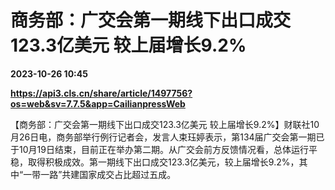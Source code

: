 # 商务部：广交会第一期线下出口成交123.3亿美元 较上届增长9.2%

**2023-10-26 10:45**

**https://api3.cls.cn/share/article/1497756?os=web&sv=7.7.5&app=CailianpressWeb**

【商务部：广交会第一期线下出口成交123.3亿美元 较上届增长9.2%】财联社10月26日电，商务部举行例行记者会，发言人束珏婷表示，第134届广交会第一期已于10月19日结束，目前正在举办第二期。从广交会前方反馈情况看，总体运行平稳，取得积极成效。第一期线下出口成交123.3亿美元，较上届增长9.2%，其中“一带一路”共建国家成交占比超过五成。